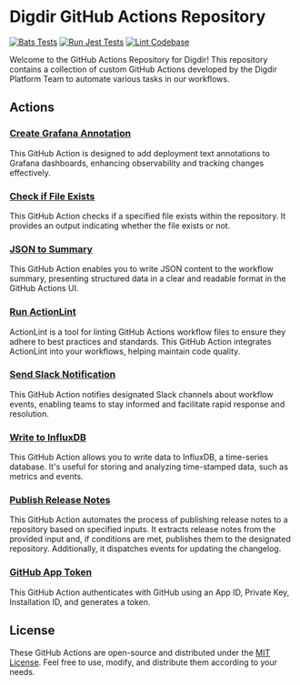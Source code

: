 # Digdir GitHub Actions Repository

[![Bats Tests](https://github.com/felleslosninger/github-actions/actions/workflows/run-bats-tests.yml/badge.svg)](https://github.com/felleslosninger/github-actions/actions/workflows/run-bats-tests.yml)
[![Run Jest Tests](https://github.com/felleslosninger/github-actions/actions/workflows/run-jest-tests.yml/badge.svg)](https://github.com/felleslosninger/github-actions/actions/workflows/run-jest-tests.yml)
[![Lint Codebase](https://github.com/felleslosninger/github-actions/actions/workflows/linter.yml/badge.svg)](https://github.com/felleslosninger/github-actions/actions/workflows/linter.yml)

Welcome to the GitHub Actions Repository for Digdir!
This repository contains a collection of custom GitHub Actions developed by the Digdir Platform Team to automate various tasks in our workflows.

## Actions

### [Create Grafana Annotation](./create-grafana-annotation/README.md)

This GitHub Action is designed to add deployment text annotations to Grafana dashboards, enhancing observability and tracking changes effectively.

### [Check if File Exists](./file-exists/README.md)

This GitHub Action checks if a specified file exists within the repository. It provides an output indicating whether the file exists or not.

### [JSON to Summary](./json-to-summary/README.md)

This GitHub Action enables you to write JSON content to the workflow summary, presenting structured data in a clear and readable format in the GitHub Actions UI.

### [Run ActionLint](./run-actionlint/README.md)

ActionLint is a tool for linting GitHub Actions workflow files to ensure they adhere to best practices and standards. This GitHub Action integrates ActionLint into your workflows, helping maintain code quality.

### [Send Slack Notification](./send-slack-notification/README.md)

This GitHub Action notifies designated Slack channels about workflow events, enabling teams to stay informed and facilitate rapid response and resolution.

### [Write to InfluxDB](./write-to-influxdb/README.md)

This GitHub Action allows you to write data to InfluxDB, a time-series database. It's useful for storing and analyzing time-stamped data, such as metrics and events.

### [Publish Release Notes](./publish-release-notes/README.md)

This GitHub Action automates the process of publishing release notes to a repository based on specified inputs. It extracts release notes from the provided input and, if conditions are met, publishes them to the designated repository. Additionally, it dispatches events for updating the changelog.

### [GitHub App Token](./github-app-token/README.md)

This GitHub Action authenticates with GitHub using an App ID, Private Key, Installation ID, and generates a token.

## License

These GitHub Actions are open-source and distributed under the [MIT License](LICENSE). Feel free to use, modify, and distribute them according to your needs.
